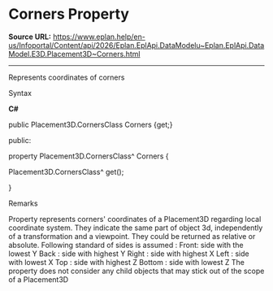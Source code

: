 # Corners Property

**Source URL:** https://www.eplan.help/en-us/Infoportal/Content/api/2026/Eplan.EplApi.DataModelu~Eplan.EplApi.DataModel.E3D.Placement3D~Corners.html

---

Represents coordinates of corners

Syntax

**C#**



public Placement3D.CornersClass Corners {get;}

public:

property Placement3D.CornersClass^ Corners {

   Placement3D.CornersClass^ get();

}


Remarks

Property represents corners' coordinates of a Placement3D regarding local coordinate system. They indicate the same part of object 3d, independently of a transformation and a viewpoint. They could be returned as relative or absolute. Following standard of sides is assumed : Front: side with the lowest Y Back : side with highest Y Right : side with highest X Left : side with lowest X Top : side with highest Z Bottom : side with lowest Z The property does not consider any child objects that may stick out of the scope of a Placement3D
